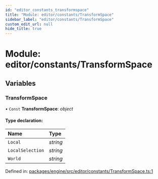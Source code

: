 ```yaml
---
id: "editor_constants_transformspace"
title: "Module: editor/constants/TransformSpace"
sidebar_label: "editor/constants/TransformSpace"
custom_edit_url: null
hide_title: true
---
```


# Module: editor/constants/TransformSpace

## Variables

### TransformSpace

• `Const` **TransformSpace**: *object*

#### Type declaration:

Name | Type |
:------ | :------ |
`Local` | *string* |
`LocalSelection` | *string* |
`World` | *string* |

Defined in: [packages/engine/src/editor/constants/TransformSpace.ts:1](https://github.com/xr3ngine/xr3ngine/blob/716a06460/packages/engine/src/editor/constants/TransformSpace.ts#L1)
